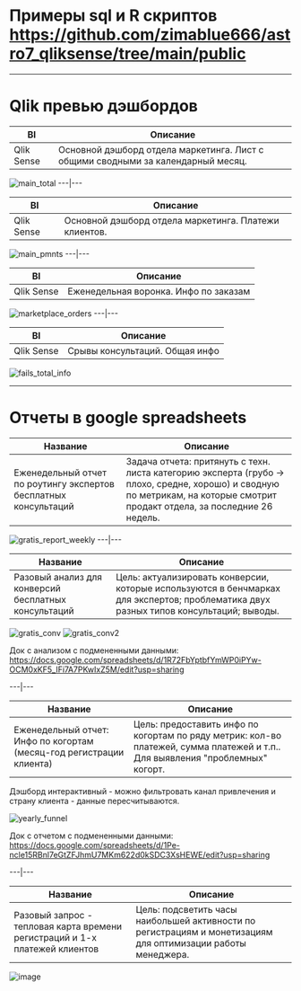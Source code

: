 # Примеры sql и R скриптов https://github.com/zimablue666/astro7_qliksense/tree/main/public
-----------------------------


# Qlik превью дэшбордов

BI | Описание
------------ | -------------
Qlik Sense| Основной дэшборд отдела маркетинга. Лист с общими сводными за календарный месяц.

![main_total](https://github.com/zimablue666/astro7_qliksense/assets/98899057/10169fa5-1a7a-4a0c-b47b-03a29328848e)
---|---

BI | Описание
------------ | -------------
Qlik Sense| Основной дэшборд отдела маркетинга. Платежи клиентов.

![main_pmnts](https://github.com/zimablue666/astro7_qliksense/assets/98899057/5bab2dd7-e76c-4d15-92f9-44f58a2351e0)
---|---

BI | Описание
------------ | -------------
Qlik Sense| Еженедельная воронка. Инфо по заказам

![marketplace_orders](https://github.com/zimablue666/astro7_qliksense/assets/98899057/c5dfbe2f-8e9b-4470-a1f3-4406864460a1)
---|---

BI | Описание
------------ | -------------
Qlik Sense| Срывы консультаций. Общая инфо

![fails_total_info](https://github.com/zimablue666/astro7_qliksense/assets/98899057/60a102fe-52bc-456e-a352-90275e3fe1cc)

-----------------------------
# Отчеты в google spreadsheets

Название | Описание
------------ | -------------
Еженедельный отчет по роутингу экспертов бесплатных консультаций| Задача отчета: притянуть с техн. листа категорию эксперта (грубо -> плохо, средне, хорошо) и сводную по метрикам, на которые смотрит продакт отдела, за последние 26 недель. 

![gratis_report_weekly](https://github.com/zimablue666/astro7_qliksense/assets/98899057/975a81d1-cdcc-416b-abed-76316caa6260)
---|---

Название | Описание
------------ | -------------
Разовый анализ для конверсий бесплатных консультаций| Цель: актуализировать конверсии, которые используются в бенчмарках для экспертов; проблематика двух разных типов консультаций; выводы. 

![gratis_conv](https://github.com/zimablue666/astro7_qliksense/assets/98899057/1e7183b1-4551-4118-b6b4-f364c7d9e002)
![gratis_conv2](https://github.com/zimablue666/astro7_qliksense/assets/98899057/acab872e-aa4b-4307-ac69-fd356f2eb0b3)

Док с анализом с подмененными данными: https://docs.google.com/spreadsheets/d/1R72FbYptbfYmWP0iPYw-OCM0xKF5_IFi7A7PKwIxZ5M/edit?usp=sharing

---|---

Название | Описание
------------ | -------------
Еженедельный отчет: Инфо по когортам (месяц-год регистрации клиента)| Цель: предоставить инфо по когортам по ряду метрик: кол-во платежей, сумма платежей и т.п.. Для выявления "проблемных" когорт.

Дэшборд интерактивный - можно фильтровать канал привлечения и страну клиента - данные пересчитываются. 

![yearly_funnel](https://github.com/zimablue666/astro7_qliksense/assets/98899057/ff368688-31a8-4b93-8e9e-39e3b5b66099)

Док с отчетом с подмененными данными: https://docs.google.com/spreadsheets/d/1Pe-ncle15RBnl7eGtZFJhmU7MKm622d0kSDC3XsHEWE/edit?usp=sharing

---|---

Название | Описание
------------ | -------------
Разовый запрос - тепловая карта времени регистраций и 1-х платежей клиентов| Цель: подсветить часы наибольшей активности по регистрациям и монетизациям для оптимизации работы менеджера.  

![image](https://github.com/zimablue666/astro7_qliksense/assets/98899057/86e0def1-9d7e-4851-8129-033fad620756)




